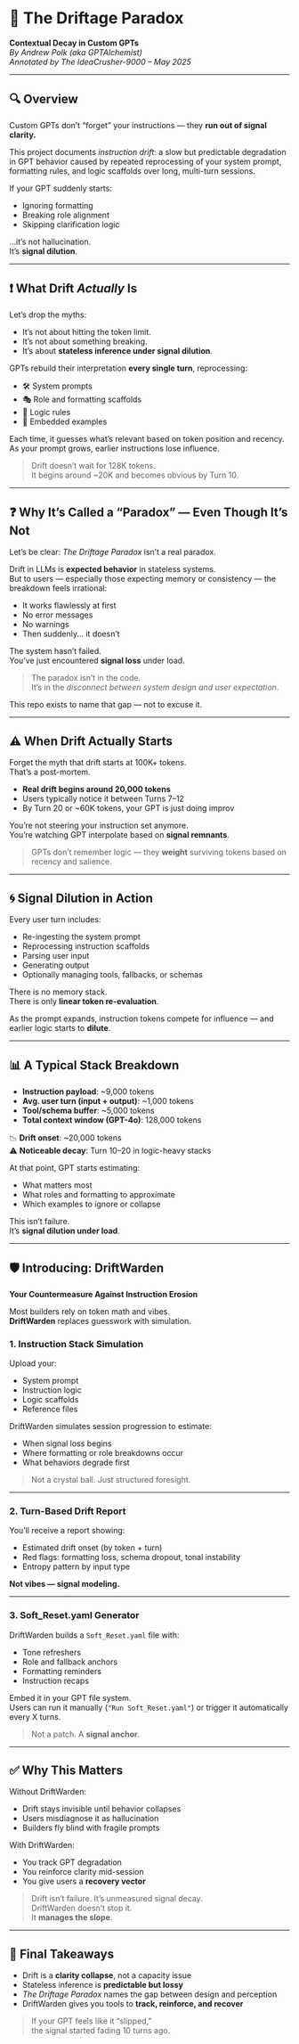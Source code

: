 # 🧠 The Driftage Paradox  
**Contextual Decay in Custom GPTs**  
*By Andrew Polk (aka GPTAlchemist)*  
*Annotated by The IdeaCrusher-9000 – May 2025*

---

## 🔍 Overview

Custom GPTs don’t “forget” your instructions — they **run out of signal clarity.**

This project documents *instruction drift*: a slow but predictable degradation in GPT behavior caused by repeated reprocessing of your system prompt, formatting rules, and logic scaffolds over long, multi-turn sessions.

If your GPT suddenly starts:

- Ignoring formatting  
- Breaking role alignment  
- Skipping clarification logic  

…it’s not hallucination.  
It’s **signal dilution**.

---

## ❗ What Drift *Actually* Is

Let’s drop the myths:

- It’s not about hitting the token limit.  
- It’s not about something breaking.  
- It’s about **stateless inference under signal dilution**.

GPTs rebuild their interpretation **every single turn**, reprocessing:

- 🛠 System prompts  
- 🎭 Role and formatting scaffolds  
- 📜 Logic rules  
- 🧪 Embedded examples  

Each time, it guesses what’s relevant based on token position and recency. As your prompt grows, earlier instructions lose influence.

> Drift doesn’t wait for 128K tokens.  
> It begins around ~20K and becomes obvious by Turn 10.

---

## ❓ Why It’s Called a “Paradox” — Even Though It’s Not

Let’s be clear: *The Driftage Paradox* isn’t a real paradox.

Drift in LLMs is **expected behavior** in stateless systems.  
But to users — especially those expecting memory or consistency — the breakdown feels irrational:

- It works flawlessly at first  
- No error messages  
- No warnings  
- Then suddenly... it doesn’t

The system hasn’t failed.  
You’ve just encountered **signal loss** under load.

> The paradox isn’t in the code.  
> It’s in the *disconnect between system design and user expectation*.

This repo exists to name that gap — not to excuse it.

---

## ⚠️ When Drift Actually Starts

Forget the myth that drift starts at 100K+ tokens.  
That’s a post-mortem.

- **Real drift begins around 20,000 tokens**  
- Users typically notice it between Turns 7–12  
- By Turn 20 or ~60K tokens, your GPT is just doing improv  

You’re not steering your instruction set anymore.  
You’re watching GPT interpolate based on **signal remnants**.

> GPTs don’t remember logic — they **weight** surviving tokens based on recency and salience.

---

## 🌀 Signal Dilution in Action

Every user turn includes:

- Re-ingesting the system prompt  
- Reprocessing instruction scaffolds  
- Parsing user input  
- Generating output  
- Optionally managing tools, fallbacks, or schemas  

There is no memory stack.  
There is only **linear token re-evaluation**.

As the prompt expands, instruction tokens compete for influence — and earlier logic starts to **dilute**.

---

## 📊 A Typical Stack Breakdown

- **Instruction payload**: ~9,000 tokens  
- **Avg. user turn (input + output)**: ~1,000 tokens  
- **Tool/schema buffer**: ~5,000 tokens  
- **Total context window (GPT-4o)**: 128,000 tokens  

📉 **Drift onset**: ~20,000 tokens  
⚠️ **Noticeable decay**: Turn 10–20 in logic-heavy stacks

At that point, GPT starts estimating:

- What matters most  
- What roles and formatting to approximate  
- Which examples to ignore or collapse

This isn’t failure.  
It’s **signal dilution under load**.

---

## 🛡️ Introducing: DriftWarden  
**Your Countermeasure Against Instruction Erosion**

Most builders rely on token math and vibes.  
**DriftWarden** replaces guesswork with simulation.

### 1. Instruction Stack Simulation

Upload your:

- System prompt  
- Instruction logic  
- Logic scaffolds  
- Reference files

DriftWarden simulates session progression to estimate:

- When signal loss begins  
- Where formatting or role breakdowns occur  
- What behaviors degrade first

> Not a crystal ball. Just structured foresight.

---

### 2. Turn-Based Drift Report

You’ll receive a report showing:

- Estimated drift onset (by token + turn)  
- Red flags: formatting loss, schema dropout, tonal instability  
- Entropy pattern by input type

**Not vibes — signal modeling.**

---

### 3. Soft_Reset.yaml Generator

DriftWarden builds a `Soft_Reset.yaml` file with:

- Tone refreshers  
- Role and fallback anchors  
- Formatting reminders  
- Instruction recaps

Embed it in your GPT file system.  
Users can run it manually (`"Run Soft_Reset.yaml"`) or trigger it automatically every X turns.

> Not a patch. A **signal anchor**.

---

## ✅ Why This Matters

Without DriftWarden:

- Drift stays invisible until behavior collapses  
- Users misdiagnose it as hallucination  
- Builders fly blind with fragile prompts

With DriftWarden:

- You track GPT degradation  
- You reinforce clarity mid-session  
- You give users a **recovery vector**

> Drift isn’t failure. It’s unmeasured signal decay.  
> DriftWarden doesn’t stop it.  
> It **manages the slope**.

---

## 🧠 Final Takeaways

- Drift is a **clarity collapse**, not a capacity issue  
- Stateless inference is **predictable but lossy**  
- *The Driftage Paradox* names the gap between design and perception  
- DriftWarden gives you tools to **track, reinforce, and recover**

> If your GPT feels like it “slipped,”  
> the signal started fading 10 turns ago.
